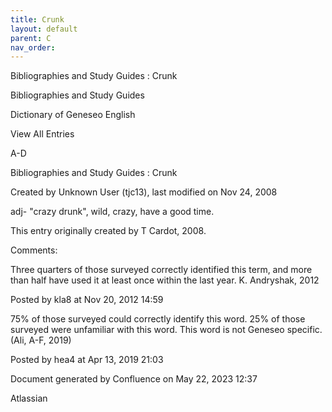 ```yaml
---
title: Crunk
layout: default
parent: C
nav_order:
---
```


Bibliographies and Study Guides : Crunk

Bibliographies and Study Guides

Dictionary of Geneseo English

View All Entries

A-D

Bibliographies and Study Guides : Crunk

Created by  Unknown User (tjc13), last modified on Nov 24, 2008

adj- &quot;crazy drunk&quot;, wild, crazy, have a good time.

This entry originally created by T Cardot, 2008.

Comments:

Three quarters of those surveyed correctly identified this term, and more than half have used it at least once within the last year. K. Andryshak, 2012

Posted by kla8 at Nov 20, 2012 14:59

75% of those surveyed could correctly identify this word. 25% of those surveyed were unfamiliar with this word. This word is not Geneseo specific. (Ali, A-F, 2019)

Posted by hea4 at Apr 13, 2019 21:03

Document generated by Confluence on May 22, 2023 12:37

Atlassian
